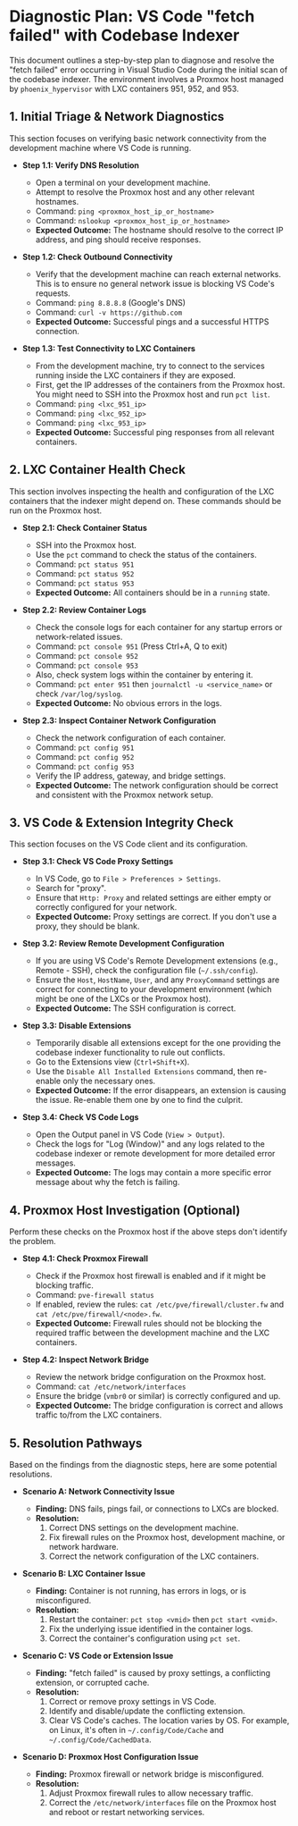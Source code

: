 # Diagnostic Plan: VS Code "fetch failed" with Codebase Indexer

This document outlines a step-by-step plan to diagnose and resolve the "fetch failed" error occurring in Visual Studio Code during the initial scan of the codebase indexer. The environment involves a Proxmox host managed by `phoenix_hypervisor` with LXC containers 951, 952, and 953.

## 1. Initial Triage & Network Diagnostics

This section focuses on verifying basic network connectivity from the development machine where VS Code is running.

*   **Step 1.1: Verify DNS Resolution**
    *   Open a terminal on your development machine.
    *   Attempt to resolve the Proxmox host and any other relevant hostnames.
    *   Command: `ping <proxmox_host_ip_or_hostname>`
    *   Command: `nslookup <proxmox_host_ip_or_hostname>`
    *   **Expected Outcome:** The hostname should resolve to the correct IP address, and ping should receive responses.

*   **Step 1.2: Check Outbound Connectivity**
    *   Verify that the development machine can reach external networks. This is to ensure no general network issue is blocking VS Code's requests.
    *   Command: `ping 8.8.8.8` (Google's DNS)
    *   Command: `curl -v https://github.com`
    *   **Expected Outcome:** Successful pings and a successful HTTPS connection.

*   **Step 1.3: Test Connectivity to LXC Containers**
    *   From the development machine, try to connect to the services running inside the LXC containers if they are exposed.
    *   First, get the IP addresses of the containers from the Proxmox host. You might need to SSH into the Proxmox host and run `pct list`.
    *   Command: `ping <lxc_951_ip>`
    *   Command: `ping <lxc_952_ip>`
    *   Command: `ping <lxc_953_ip>`
    *   **Expected Outcome:** Successful ping responses from all relevant containers.

## 2. LXC Container Health Check

This section involves inspecting the health and configuration of the LXC containers that the indexer might depend on. These commands should be run on the Proxmox host.

*   **Step 2.1: Check Container Status**
    *   SSH into the Proxmox host.
    *   Use the `pct` command to check the status of the containers.
    *   Command: `pct status 951`
    *   Command: `pct status 952`
    *   Command: `pct status 953`
    *   **Expected Outcome:** All containers should be in a `running` state.

*   **Step 2.2: Review Container Logs**
    *   Check the console logs for each container for any startup errors or network-related issues.
    *   Command: `pct console 951` (Press Ctrl+A, Q to exit)
    *   Command: `pct console 952`
    *   Command: `pct console 953`
    *   Also, check system logs within the container by entering it.
    *   Command: `pct enter 951` then `journalctl -u <service_name>` or check `/var/log/syslog`.
    *   **Expected Outcome:** No obvious errors in the logs.

*   **Step 2.3: Inspect Container Network Configuration**
    *   Check the network configuration of each container.
    *   Command: `pct config 951`
    *   Command: `pct config 952`
    *   Command: `pct config 953`
    *   Verify the IP address, gateway, and bridge settings.
    *   **Expected Outcome:** The network configuration should be correct and consistent with the Proxmox network setup.

## 3. VS Code & Extension Integrity Check

This section focuses on the VS Code client and its configuration.

*   **Step 3.1: Check VS Code Proxy Settings**
    *   In VS Code, go to `File > Preferences > Settings`.
    *   Search for "proxy".
    *   Ensure that `Http: Proxy` and related settings are either empty or correctly configured for your network.
    *   **Expected Outcome:** Proxy settings are correct. If you don't use a proxy, they should be blank.

*   **Step 3.2: Review Remote Development Configuration**
    *   If you are using VS Code's Remote Development extensions (e.g., Remote - SSH), check the configuration file (`~/.ssh/config`).
    *   Ensure the `Host`, `HostName`, `User`, and any `ProxyCommand` settings are correct for connecting to your development environment (which might be one of the LXCs or the Proxmox host).
    *   **Expected Outcome:** The SSH configuration is correct.

*   **Step 3.3: Disable Extensions**
    *   Temporarily disable all extensions except for the one providing the codebase indexer functionality to rule out conflicts.
    *   Go to the Extensions view (`Ctrl+Shift+X`).
    *   Use the `Disable All Installed Extensions` command, then re-enable only the necessary ones.
    *   **Expected Outcome:** If the error disappears, an extension is causing the issue. Re-enable them one by one to find the culprit.

*   **Step 3.4: Check VS Code Logs**
    *   Open the Output panel in VS Code (`View > Output`).
    *   Check the logs for "Log (Window)" and any logs related to the codebase indexer or remote development for more detailed error messages.
    *   **Expected Outcome:** The logs may contain a more specific error message about why the fetch is failing.

## 4. Proxmox Host Investigation (Optional)

Perform these checks on the Proxmox host if the above steps don't identify the problem.

*   **Step 4.1: Check Proxmox Firewall**
    *   Check if the Proxmox host firewall is enabled and if it might be blocking traffic.
    *   Command: `pve-firewall status`
    *   If enabled, review the rules: `cat /etc/pve/firewall/cluster.fw` and `cat /etc/pve/firewall/<node>.fw`.
    *   **Expected Outcome:** Firewall rules should not be blocking the required traffic between the development machine and the LXC containers.

*   **Step 4.2: Inspect Network Bridge**
    *   Review the network bridge configuration on the Proxmox host.
    *   Command: `cat /etc/network/interfaces`
    *   Ensure the bridge (`vmbr0` or similar) is correctly configured and up.
    *   **Expected Outcome:** The bridge configuration is correct and allows traffic to/from the LXC containers.

## 5. Resolution Pathways

Based on the findings from the diagnostic steps, here are some potential resolutions.

*   **Scenario A: Network Connectivity Issue**
    *   **Finding:** DNS fails, pings fail, or connections to LXCs are blocked.
    *   **Resolution:**
        1.  Correct DNS settings on the development machine.
        2.  Fix firewall rules on the Proxmox host, development machine, or network hardware.
        3.  Correct the network configuration of the LXC containers.

*   **Scenario B: LXC Container Issue**
    *   **Finding:** Container is not running, has errors in logs, or is misconfigured.
    *   **Resolution:**
        1.  Restart the container: `pct stop <vmid>` then `pct start <vmid>`.
        2.  Fix the underlying issue identified in the container logs.
        3.  Correct the container's configuration using `pct set`.

*   **Scenario C: VS Code or Extension Issue**
    *   **Finding:** "fetch failed" is caused by proxy settings, a conflicting extension, or corrupted cache.
    *   **Resolution:**
        1.  Correct or remove proxy settings in VS Code.
        2.  Identify and disable/update the conflicting extension.
        3.  Clear VS Code's caches. The location varies by OS. For example, on Linux, it's often in `~/.config/Code/Cache` and `~/.config/Code/CachedData`.

*   **Scenario D: Proxmox Host Configuration Issue**
    *   **Finding:** Proxmox firewall or network bridge is misconfigured.
    *   **Resolution:**
        1.  Adjust Proxmox firewall rules to allow necessary traffic.
        2.  Correct the `/etc/network/interfaces` file on the Proxmox host and reboot or restart networking services.

